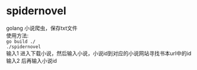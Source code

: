 # spidernovel
golang 小说爬虫，保存txt文件<br/>
使用方法:<br/>
`go build ./`<br/>
`./spidernovel`<br/>
输入1 进入下载小说，然后输入小说，小说id到对应的小说网站寻找书本url中的id<br/>
输入2 后再输入小说id<br/>
